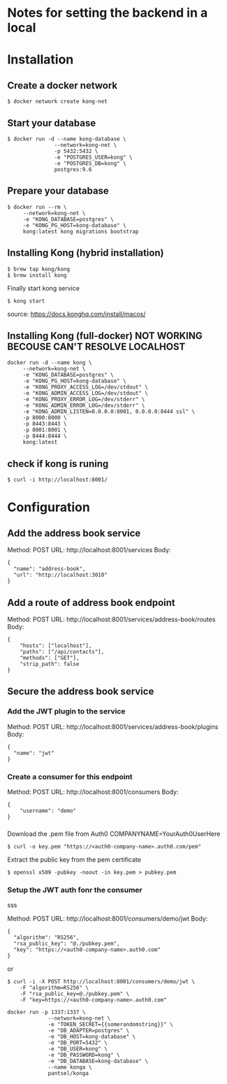 # Notes for setting the backend in a local

# Installation
## Create a docker network
```
$ docker network create kong-net
```

## Start your database
```
$ docker run -d --name kong-database \
               --network=kong-net \
               -p 5432:5432 \
               -e "POSTGRES_USER=kong" \
               -e "POSTGRES_DB=kong" \
               postgres:9.6
```
## Prepare your database
```
$ docker run --rm \
     --network=kong-net \
     -e "KONG_DATABASE=postgres" \
     -e "KONG_PG_HOST=kong-database" \
     kong:latest kong migrations bootstrap
```

## Installing Kong (hybrid installation)
```
$ brew tap kong/kong
$ brew install kong
```

Finally start kong service
```
$ kong start
```

source: https://docs.konghq.com/install/macos/

## Installing Kong (full-docker) NOT WORKING BECOUSE CAN'T RESOLVE LOCALHOST
```
docker run -d --name kong \
     --network=kong-net \
     -e "KONG_DATABASE=postgres" \
     -e "KONG_PG_HOST=kong-database" \
     -e "KONG_PROXY_ACCESS_LOG=/dev/stdout" \
     -e "KONG_ADMIN_ACCESS_LOG=/dev/stdout" \
     -e "KONG_PROXY_ERROR_LOG=/dev/stderr" \
     -e "KONG_ADMIN_ERROR_LOG=/dev/stderr" \
     -e "KONG_ADMIN_LISTEN=0.0.0.0:8001, 0.0.0.0:8444 ssl" \
     -p 8000:8000 \
     -p 8443:8443 \
     -p 8001:8001 \
     -p 8444:8444 \
     kong:latest
```

## check if kong is runing
```
$ curl -i http://localhost:8001/
```

# Configuration

## Add the address book service

Method: POST
URL: http://localhost:8001/services
Body:
```
{
  "name": "address-book",
  "url": "http://localhost:3010"
}
```

## Add a route of address book endpoint

Method: POST
URL: http://localhost:8001/services/address-book/routes
Body:
```
{
	"hosts": ["localhost"],
	"paths": ["/api/contacts"],
	"methods": ["GET"],
	"strip_path": false
}
```

## Secure the address book service

### Add the JWT plugin to the service
Method: POST
URL: http://localhost:8001/services/address-book/plugins
Body:
```
{
  "name": "jwt"
}
```

### Create a consumer for this endpoint
Method: POST
URL: http://localhost:8001/consumers
Body:
```
{
	"username": "demo"
}
```

###
Download the .pem file from Auth0
COMPANYNAME=YourAuth0UserHere
```
$ curl -o key.pem "https://<auth0-company-name>.auth0.com/pem"
```

Extract the public key from the pem certificate
```
$ openssl x509 -pubkey -noout -in key.pem > pubkey.pem
```

### Setup the JWT auth fonr the consumer
sss

Method: POST
URL: http://localhost:8001/consumers/demo/jwt
Body:
```
{
  "algorithm": "RS256",
  "rsa_public_key": "@./pubkey.pem",
  "key": "https://<auth0-company-name>.auth0.com"
}
```
or 

```
$ curl -i -X POST http://localhost:8001/consumers/demo/jwt \
    -F "algorithm=RS256" \
    -F "rsa_public_key=@./pubkey.pem" \
    -F "key=https://<auth0-company-name>.auth0.com"
```



```
docker run -p 1337:1337 \
             --network=kong-net \
             -e "TOKEN_SECRET={{somerandomstring}}" \
             -e "DB_ADAPTER=postgres" \
             -e "DB_HOST=kong-database" \
             -e "DB_PORT=5432" \
             -e "DB_USER=kong" \
             -e "DB_PASSWORD=kong" \
             -e "DB_DATABASE=kong-database" \
             --name konga \
             pantsel/konga
```

